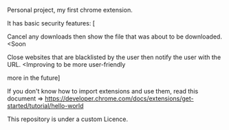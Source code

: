 Personal project, my first chrome extension.

It has basic security features: [

Cancel any downloads then show the file that was about to be downloaded. <Soon 

Close websites that are blacklisted by the user then notify the user with the URL. <Improving to be more user-friendly

more in the future]

If you don't know how to import extensions and use them, read this document => https://developer.chrome.com/docs/extensions/get-started/tutorial/hello-world

This repository is under a custom Licence.
